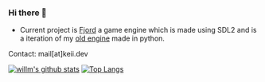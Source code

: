 ### Hi there 👋

- Current project is <a href="https://github.com/shykeiichi/Fjord/">Fjord</a> a game engine which is made using SDL2 and is a iteration of my <a href="https://github.com/shykeiichi/Game-Engine/">old engine</a> made in python.

Contact: mail[at]keii.dev


  [![willm's github stats](https://github-readme-stats.vercel.app/api?username=shykeiichi&show_icons=true&theme=tokyonight)](https://github.com/anuraghazra/github-readme-stats)
  [![Top Langs](https://github-readme-stats.vercel.app/api/top-langs/?username=shykeiichi&layout=compact&show_icons=true&theme=tokyonight)](https://github.com/anuraghazra/github-readme-stats)
